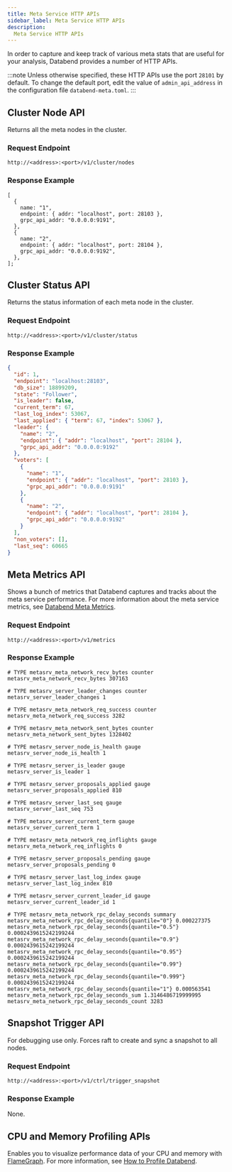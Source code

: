 ```yaml
---
title: Meta Service HTTP APIs
sidebar_label: Meta Service HTTP APIs
description:
  Meta Service HTTP APIs
---
```


In order to capture and keep track of various meta stats that are useful for your analysis, Databend provides a number of HTTP APIs.

:::note
Unless otherwise specified, these HTTP APIs use the port `28101` by default. To change the default port, edit the value of `admin_api_address` in the configuration file `databend-meta.toml`.
:::

## Cluster Node API

Returns all the meta nodes in the cluster.

### Request Endpoint

`http://<address>:<port>/v1/cluster/nodes`

### Response Example

```
[
  {
    name: "1",
    endpoint: { addr: "localhost", port: 28103 },
    grpc_api_addr: "0.0.0.0:9191",
  },
  {
    name: "2",
    endpoint: { addr: "localhost", port: 28104 },
    grpc_api_addr: "0.0.0.0:9192",
  },
];
```

## Cluster Status API

Returns the status information of each meta node in the cluster.

### Request Endpoint

`http://<address>:<port>/v1/cluster/status`

### Response Example

```json
{
  "id": 1,
  "endpoint": "localhost:28103",
  "db_size": 18899209,
  "state": "Follower",
  "is_leader": false,
  "current_term": 67,
  "last_log_index": 53067,
  "last_applied": { "term": 67, "index": 53067 },
  "leader": {
    "name": "2",
    "endpoint": { "addr": "localhost", "port": 28104 },
    "grpc_api_addr": "0.0.0.0:9192"
  },
  "voters": [
    {
      "name": "1",
      "endpoint": { "addr": "localhost", "port": 28103 },
      "grpc_api_addr": "0.0.0.0:9191"
    },
    {
      "name": "2",
      "endpoint": { "addr": "localhost", "port": 28104 },
      "grpc_api_addr": "0.0.0.0:9192"
    }
  ],
  "non_voters": [],
  "last_seq": 60665
}
```

## Meta Metrics API

Shows a bunch of metrics that Databend captures and tracks about the meta service performance. For more information about the meta service metrics, see [Databend Meta Metrics](../../03-monitor/10-metasrv-metrics.md).

### Request Endpoint

`http://<address>:<port>/v1/metrics`

### Response Example

```
# TYPE metasrv_meta_network_recv_bytes counter
metasrv_meta_network_recv_bytes 307163

# TYPE metasrv_server_leader_changes counter
metasrv_server_leader_changes 1

# TYPE metasrv_meta_network_req_success counter
metasrv_meta_network_req_success 3282

# TYPE metasrv_meta_network_sent_bytes counter
metasrv_meta_network_sent_bytes 1328402

# TYPE metasrv_server_node_is_health gauge
metasrv_server_node_is_health 1

# TYPE metasrv_server_is_leader gauge
metasrv_server_is_leader 1

# TYPE metasrv_server_proposals_applied gauge
metasrv_server_proposals_applied 810

# TYPE metasrv_server_last_seq gauge
metasrv_server_last_seq 753

# TYPE metasrv_server_current_term gauge
metasrv_server_current_term 1

# TYPE metasrv_meta_network_req_inflights gauge
metasrv_meta_network_req_inflights 0

# TYPE metasrv_server_proposals_pending gauge
metasrv_server_proposals_pending 0

# TYPE metasrv_server_last_log_index gauge
metasrv_server_last_log_index 810

# TYPE metasrv_server_current_leader_id gauge
metasrv_server_current_leader_id 1

# TYPE metasrv_meta_network_rpc_delay_seconds summary
metasrv_meta_network_rpc_delay_seconds{quantile="0"} 0.000227375
metasrv_meta_network_rpc_delay_seconds{quantile="0.5"} 0.0002439615242199244
metasrv_meta_network_rpc_delay_seconds{quantile="0.9"} 0.0002439615242199244
metasrv_meta_network_rpc_delay_seconds{quantile="0.95"} 0.0002439615242199244
metasrv_meta_network_rpc_delay_seconds{quantile="0.99"} 0.0002439615242199244
metasrv_meta_network_rpc_delay_seconds{quantile="0.999"} 0.0002439615242199244
metasrv_meta_network_rpc_delay_seconds{quantile="1"} 0.000563541
metasrv_meta_network_rpc_delay_seconds_sum 1.3146486719999995
metasrv_meta_network_rpc_delay_seconds_count 3283
```

## Snapshot Trigger API

For debugging use only. Forces raft to create and sync a snapshot to all nodes.

### Request Endpoint

`http://<address>:<port>/v1/ctrl/trigger_snapshot`

### Response Example

None.

## CPU and Memory Profiling APIs

Enables you to visualize performance data of your CPU and memory with [FlameGraph](https://github.com/brendangregg/FlameGraph). For more information, see [How to Profile Databend](../../../90-community/00-contributor/04-how-to-profiling.md).
